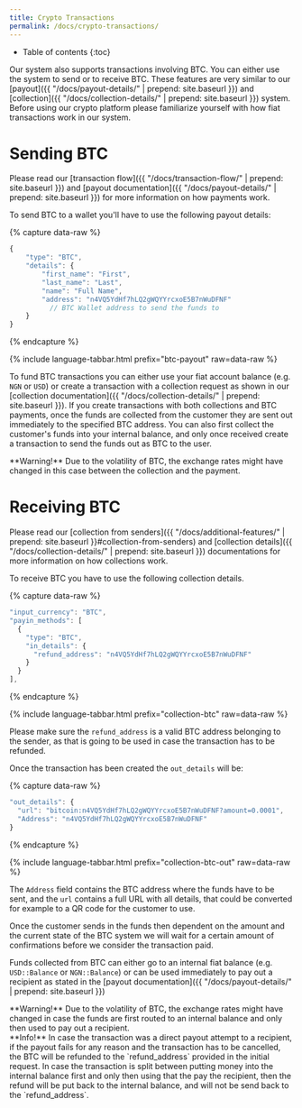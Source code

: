```yaml
---
title: Crypto Transactions
permalink: /docs/crypto-transactions/
---
```


* Table of contents
{:toc}

Our system also supports transactions involving BTC. You can either use the system to send or to receive BTC. These features are very similar to our [payout]({{ "/docs/payout-details/" | prepend: site.baseurl }}) and [collection]({{ "/docs/collection-details/" | prepend: site.baseurl }}) system. Before using our crypto platform please familiarize yourself with how fiat transactions work in our system.

# Sending BTC

Please read our [transaction flow]({{ "/docs/transaction-flow/" | prepend: site.baseurl }}) and [payout documentation]({{ "/docs/payout-details/" | prepend: site.baseurl }}) for more information on how payments work.

To send BTC to a wallet you'll have to use the following payout details:

{% capture data-raw %}
```javascript
{
    "type": "BTC",
    "details": {
        "first_name": "First",
        "last_name": "Last",
        "name": "Full Name",
        "address": "n4VQ5YdHf7hLQ2gWQYYrcxoE5B7nWuDFNF"
          // BTC Wallet address to send the funds to
    }
}
```
{% endcapture %}

{% include language-tabbar.html prefix="btc-payout" raw=data-raw %}

To fund BTC transactions you can either use your fiat account balance (e.g. `NGN` or `USD`) or create a transaction with a collection request as shown in our [collection documentation]({{ "/docs/collection-details/" | prepend: site.baseurl }}). If you create transactions with both collections and BTC payments, once the funds are collected from the customer they are sent out immediately to the specified BTC address. You can also first collect the customer's funds into your internal balance, and only once received create a transaction to send the funds out as BTC to the user.

<div class="alert alert-warning" markdown="1">
**Warning!** Due to the volatility of BTC, the exchange rates might have changed in this case between the collection and the payment.
</div>

# Receiving BTC

Please read our [collection from senders]({{ "/docs/additional-features/" | prepend: site.baseurl }}#collection-from-senders) and [collection details]({{ "/docs/collection-details/" | prepend: site.baseurl }}) documentations for more information on how collections work.

To receive BTC you have to use the following collection details.

{% capture data-raw %}
```javascript
"input_currency": "BTC",
"payin_methods": [
  {
    "type": "BTC",
    "in_details": {
      "refund_address": "n4VQ5YdHf7hLQ2gWQYYrcxoE5B7nWuDFNF"
    }
  }
],
```
{% endcapture %}

{% include language-tabbar.html prefix="collection-btc" raw=data-raw %}

Please make sure the `refund_address` is a valid BTC address belonging to the sender, as that is going to be used in case the transaction has to be refunded.

Once the transaction has been created the `out_details` will be:

{% capture data-raw %}
```javascript
"out_details": {
  "url": "bitcoin:n4VQ5YdHf7hLQ2gWQYYrcxoE5B7nWuDFNF?amount=0.0001",
  "Address": "n4VQ5YdHf7hLQ2gWQYYrcxoE5B7nWuDFNF"
}
```
{% endcapture %}

{% include language-tabbar.html prefix="collection-btc-out" raw=data-raw %}

The `Address` field contains the BTC address where the funds have to be sent, and the `url` contains a full URL with all details, that could be converted for example to a QR code for the customer to use.

Once the customer sends in the funds then dependent on the amount and the current state of the BTC system we will wait for a certain amount of confirmations before we consider the transaction paid.

Funds collected from BTC can either go to an internal fiat balance (e.g. `USD::Balance` or `NGN::Balance`) or can be used immediately to pay out a recipient as stated in the [payout documentation]({{ "/docs/payout-details/" | prepend: site.baseurl }})

<div class="alert alert-warning" markdown="1">
**Warning!** Due to the volatility of BTC, the exchange rates might have changed in case the funds are first routed to an internal balance and only then used to pay out a recipient.
</div>

<div class="alert alert-info" markdown="1">
**Info!** In case the transaction was a direct payout attempt to a recipient, if the payout fails for any reason and the transaction has to be cancelled, the BTC will be refunded to the `refund_address` provided in the initial request. In case the transaction is split between putting money into the internal balance first and only then using that the pay the recipient, then the refund will be put back to the internal balance, and will not be send back to the `refund_address`.
</div>
